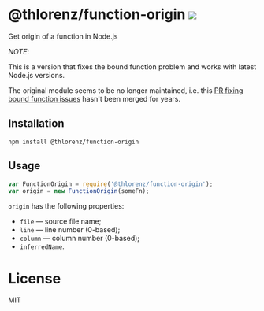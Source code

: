 # @thlorenz/function-origin [![](https://github.com/thlorenz/function-origin/workflows/Node%20CI/badge.svg?branch=master)](https://github.com/thlorenz/function-origin/actions)

Get origin of a function in Node.js

_NOTE_:

This is a version that fixes the bound function problem and works with latest Node.js versions.

The original module seems to be no longer maintained, i.e. this [PR fixing bound function
issues](https://github.com/vkurchatkin/function-origin/pull/8) hasn't been merged for years.


## Installation

```
npm install @thlorenz/function-origin
```

## Usage


```js
var FunctionOrigin = require('@thlorenz/function-origin');
var origin = new FunctionOrigin(someFn);
```
`origin` has the following properties:

 - `file` — source file name;
 - `line` — line number (0-based);
 - `column` — column number (0-based);
 - `inferredName`.

# License

MIT
